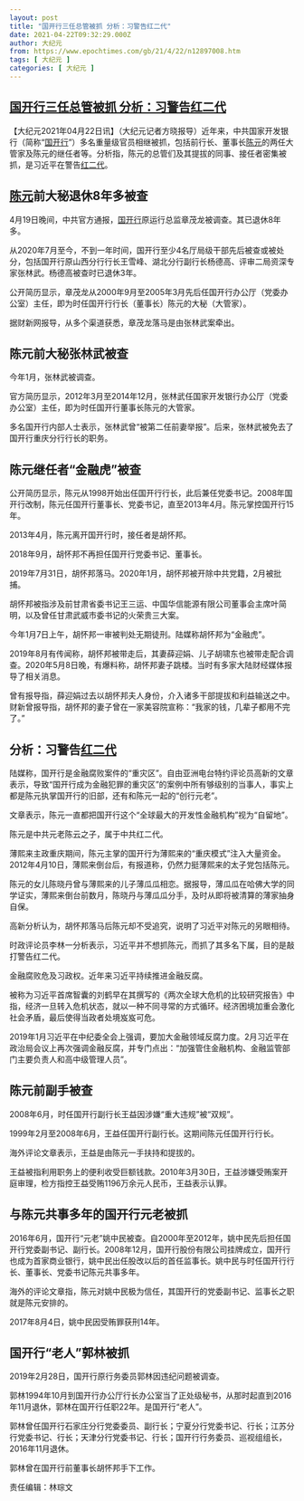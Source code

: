 ```yaml
---
layout: post
title: "国开行三任总管被抓 分析：习警告红二代"
date: 2021-04-22T09:32:29.000Z
author: 大纪元
from: https://www.epochtimes.com/gb/21/4/22/n12897008.htm
tags: [ 大纪元 ]
categories: [ 大纪元 ]
---
```

<!--1619083949000-->
[国开行三任总管被抓 分析：习警告红二代](https://www.epochtimes.com/gb/21/4/22/n12897008.htm)
------

<div>
<p>【大纪元2021年04月22日讯】（大纪元记者方晓报导）近年来，中共国家开发银行（简称“<a href="https://www.epochtimes.com/gb/tag/%E5%9B%BD%E5%BC%80%E8%A1%8C.html">国开行</a>”）多名重量级官员相继被抓，包括前行长、董事长<a href="https://www.epochtimes.com/gb/tag/%E9%99%88%E5%85%83.html">陈元</a>的两任大管家及陈元的继任者等。分析指，陈元的总管们及其提拔的同事、接任者密集被抓，是习近平在警告<a href="https://www.epochtimes.com/gb/tag/%E7%BA%A2%E4%BA%8C%E4%BB%A3.html">红二代</a>。</p><h2><a href="https://www.epochtimes.com/gb/tag/%E9%99%88%E5%85%83.html">陈元</a>前大秘退休8年多被查</h2><p>4月19日晚间，中共官方通报，<a href="https://www.epochtimes.com/gb/tag/%E5%9B%BD%E5%BC%80%E8%A1%8C.html">国开行</a>原运行总监章茂龙被调查。其已退休8年多。</p><p>从2020年7月至今，不到一年时间，国开行至少4名厅局级干部先后被查或被处分，包括国开行原山西分行行长王雪峰、湖北分行副行长杨德高、评审二局资深专家张林武。杨德高被查时已退休3年。</p><p>公开简历显示，章茂龙从2000年9月至2005年3月先后任国开行办公厅（党委办公室）主任，即为时任国开行行长（董事长）陈元的大秘（大管家）。</p><p>据财新网报导，从多个渠道获悉，章茂龙落马是由张林武案牵出。</p><h2>陈元前大秘张林武被查</h2><p>今年1月，张林武被调查。</p><p>官方简历显示，2012年3月至2014年12月，张林武任国家开发银行办公厅（党委办公室）主任，即为时任国开行董事长陈元的大管家。</p><p>多名国开行内部人士表示，张林武曾“被第二任前妻举报”。后来，张林武被免去了国开行重庆分行行长的职务。</p><h2>陈元继任者“金融虎”被查</h2><p>公开简历显示，陈元从1998开始出任国开行行长，此后兼任党委书记。2008年国开行改制，陈元任国开行董事长、党委书记，直至2013年4月。陈元掌控国开行15年。</p><p>2013年4月，陈元离开国开行时，接任者是胡怀邦。</p><p>2018年9月，胡怀邦不再担任国开行党委书记、董事长。</p><p>2019年7月31日，胡怀邦落马。2020年1月，胡怀邦被开除中共党籍，2月被批捕。</p><p>胡怀邦被指涉及前甘肃省委书记王三运、中国华信能源有限公司董事会主席叶简明，以及曾任甘肃武威市委书记的火荣贵三大案。</p><p>今年1月7日上午，胡怀邦一审被判处无期徒刑。陆媒称胡怀邦为“金融虎”。</p><p>2019年8月有传闻称，胡怀邦被带走后，其妻薛迎娟、儿子胡啸东也被带走配合调查。2020年5月8日晚，有爆料称，胡怀邦妻子跳楼。当时有多家大陆财经媒体报导了相关消息。</p><p>曾有报导指，薛迎娟过去以胡怀邦夫人身份，介入诸多干部提拔和利益输送之中。财新曾报导指，胡怀邦的妻子曾在一家美容院宣称：“我家的钱，几辈子都用不完了。”</p><h2>分析：习警告<a href="https://www.epochtimes.com/gb/tag/%E7%BA%A2%E4%BA%8C%E4%BB%A3.html">红二代</a></h2><p>陆媒称，国开行是金融腐败案件的“重灾区”。自由亚洲电台特约评论员高新的文章表示，导致“国开行成为金融犯罪的重灾区”的案例中所有够级别的当事人，事实上都是陈元执掌国开行的旧部，还有和陈元一起的“创行元老”。</p><p>文章表示，陈元一直都把国开行这个“全球最大的开发性金融机构”视为“自留地”。</p><p>陈元是中共元老陈云之子，属于中共红二代。</p><p>薄熙来主政重庆期间，陈元主掌的国开行为薄熙来的“重庆模式”注入大量资金。2012年4月10日，薄熙来倒台后，有报道称，仍然力挺薄熙来的太子党包括陈元。</p><p>陈元的女儿陈晓丹曾与薄熙来的儿子薄瓜瓜相恋。据报导，薄瓜瓜在哈佛大学的同学证实，薄熙来倒台前数月，陈晓丹与薄瓜瓜分手，及时从即将被清算的薄家抽身自保。</p><p>高新分析认为，胡怀邦落马后陈元却不受追究，说明了习近平对陈元的另眼相待。</p><p>时政评论员李林一分析表示，习近平并不想抓陈元，而抓了其多名下属，目的是敲打警告红二代。</p><p>金融腐败危及习政权。近年来习近平持续推进金融反腐。</p><p>被称为习近平首席智囊的刘鹤早在其撰写的《两次全球大危机的比较研究报告》中指，经济一旦转入危机状态，就以一种不同寻常的方式循环。经济困境加重会激化社会矛盾，最后使得当政者处境岌岌可危。</p><p>2019年1月习近平在中纪委全会上强调，要加大金融领域反腐力度。2月习近平在政治局会议上再次强调金融反腐，并专门点出：“加强管住金融机构、金融监管部门主要负责人和高中级管理人员”。</p><h2>陈元前副手被查</h2><p>2008年6月，时任国开行副行长王益因涉嫌“重大违规”被“双规”。</p><p>1999年2月至2008年6月，王益任国开行副行长。这期间陈元任国开行行长。</p><p>海外评论文章表示，王益是由陈元一手扶持和提拔的。</p><p>王益被指利用职务上的便利收受巨额钱款。2010年3月30日，王益涉嫌受贿案开庭审理，检方指控王益受贿1196万余元人民币，王益表示认罪。</p><h2>与陈元共事多年的国开行元老被抓</h2><p>2016年6月，国开行“元老”姚中民被查。自2000年至2012年，姚中民先后担任国开行党委副书记、副行长。2008年12月，国开行股份有限公司挂牌成立，国开行也成为首家商业银行，姚中民出任股改以后的首任监事长。姚中民与时任国开行行长、董事长、党委书记陈元共事多年。</p><p>海外的评论文章指，陈元对姚中民极为信任，其国开行的党委副书记、监事长之职就是陈元安排的。</p><p>2017年8月4日，姚中民因受贿罪获刑14年。</p><h2>国开行“老人”郭林被抓</h2><p>2019年2月28日，国开行原行务委员郭林因违纪问题被调查。</p><p>郭林1994年10月到国开行办公厅行长办公室当了正处级秘书，从那时起直到2016年11月退休，郭林在国开行任职22年。是国开行“老人”。</p><p>郭林曾任国开行石家庄分行党委委员、副行长；宁夏分行党委书记、行长；江苏分行党委书记、行长；天津分行党委书记、行长；国开行行务委员、巡视组组长，2016年11月退休。</p><p>郭林曾在国开行前董事长胡怀邦手下工作。</p><p>责任编辑：林琮文</p>
</div>
